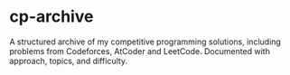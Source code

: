 # cp-archive
A structured archive of my competitive programming solutions, including problems from Codeforces, AtCoder and LeetCode. Documented with approach, topics, and difficulty.
